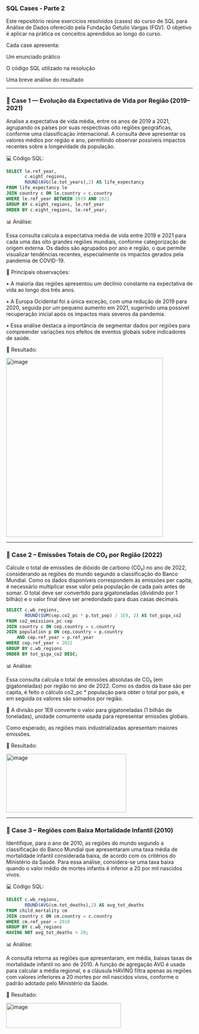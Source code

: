 ### SQL Cases - Parte 2

Este repositório reúne exercícios resolvidos (cases) do curso de SQL para Análise de Dados oferecido pela Fundação Getulio Vargas (FGV). O objetivo é aplicar na prática os conceitos aprendidos ao longo do curso.

Cada case apresenta:

Um enunciado prático

O código SQL utilizado na resolução

Uma breve análise do resultado

---

### 📌 Case 1 — Evolução da Expectativa de Vida por Região (2019–2021) 

Analise a expectativa de vida média, entre os anos de 2019 a 2021, agrupando os países por suas respectivas oito regiões geográficas, conforme uma classificação internacional. A consulta deve apresentar os valores médios por região e ano, permitindo observar possíveis impactos recentes sobre a longevidade da população. 

💻 Código SQL: 

```sql
SELECT le.ref_year,
	   c.eight_regions,
	   ROUND(AVG(le.tot_years),2) AS life_expectancy
FROM life_expectancy le 
JOIN country c ON le.country = c.country
WHERE le.ref_year BETWEEN 2019 AND 2021 
GROUP BY c.eight_regions, le.ref_year
ORDER BY c.eight_regions, le.ref_year;
```

📊 Análise:

Essa consulta calcula a expectativa média de vida entre 2019 e 2021 para cada uma das oito grandes regiões mundiais, conforme categorização de origem externa. Os dados são agrupados por ano e região, o que permite visualizar tendências recentes, especialmente os impactos gerados pela pandemia de COVID-19.

🔎 Principais observações:

• A maioria das regiões apresentou um declínio constante na expectativa de vida ao longo dos três anos.

• A Europa Ocidental foi a única exceção, com uma redução de 2019 para 2020, seguida por um pequeno aumento em 2021, sugerindo uma possível recuperação inicial após os impactos mais severos da pandemia.

• Essa análise destaca a importância de segmentar dados por regiões para compreender variações nos efeitos de eventos globais sobre indicadores de saúde.

🎯 Resultado: 

<img width="423" height="483" alt="image" src="https://github.com/user-attachments/assets/fed24269-09b4-41a7-bc1f-b5260f77f51e" />

---

### 📌 Case 2 – Emissões Totais de CO₂ por Região (2022)

Calcule o total de emissões de dióxido de carbono (CO₂) no ano de 2022, considerando as regiões do mundo segundo a classificação do Banco Mundial. Como os dados disponíveis correspondem às emissões per capita, é necessário multiplicar esse valor pela população de cada país antes de somar. O total deve ser convertido para gigatoneladas (dividindo por 1 bilhão) e o valor final deve ser arredondado para duas casas decimais.

```sql
SELECT c.wb_regions,
	   ROUND(SUM(cep.co2_pc * p.tot_pop) / 1E9, 2) AS tot_giga_co2
FROM co2_emissions_pc cep 
JOIN country c ON cep.country = c.country
JOIN population p ON cep.country = p.country
	AND cep.ref_year = p.ref_year
WHERE cep.ref_year = 2022
GROUP BY c.wb_regions
ORDER BY tot_giga_co2 DESC;
```

📊 Análise:

Essa consulta calcula o total de emissões absolutas de CO₂ (em gigatoneladas) por região no ano de 2022. Como os dados da base são per capita, é feito o cálculo co2_pc * população para obter o total por país, e em seguida os valores são somados por região.

📌 A divisão por 1E9 converte o valor para gigatoneladas (1 bilhão de toneladas), unidade comumente usada para representar emissões globais.

Como esperado, as regiões mais industrializadas apresentam maiores emissões.

🎯 Resultado: 

<img width="324" height="158" alt="image" src="https://github.com/user-attachments/assets/2e3d4fc7-3336-405c-8ae8-4eddbc26c3c1" />

---

### 📌 Case 3 – Regiões com Baixa Mortalidade Infantil (2010)

Identifique, para o ano de 2010, as regiões do mundo segundo a classificação do Banco Mundial que apresentaram uma taxa média de mortalidade infantil considerada baixa, de acordo com os critérios do Ministério da Saúde. Para essa análise, considera-se uma taxa baixa quando o valor médio de mortes infantis é inferior a 20 por mil nascidos vivos.

💻 Código SQL:

```sql
SELECT c.wb_regions,
	   ROUND(AVG(cm.tot_deaths),2) AS avg_tot_deaths
FROM child_mortality cm 
JOIN country c ON cm.country = c.country
WHERE cm.ref_year = 2010
GROUP BY c.wb_regions
HAVING NOT avg_tot_deaths > 20;
```

📊 Análise:

A consulta retorna as regiões que apresentaram, em média, baixas taxas de mortalidade infantil no ano de 2010. A função de agregação AVG é usada para calcular a média regional, e a cláusula HAVING filtra apenas as regiões com valores inferiores a 20 mortes por mil nascidos vivos, conforme o padrão adotado pelo Ministério da Saúde.

🎯 Resultado:

<img width="310" height="67" alt="image" src="https://github.com/user-attachments/assets/70b84c8b-511a-4d8f-817b-54b8aa27375a" />



